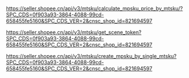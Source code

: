 https://seller.shopee.cn/api/v3/mtsku/calculate_mpsku_price_by_mtsku/?SPC_CDS=0f903a93-3864-4088-99cd-658455fe5160&SPC_CDS_VER=2&cnsc_shop_id=821694597


https://seller.shopee.cn/api/v3/mtsku/get_scene_token?SPC_CDS=0f903a93-3864-4088-99cd-658455fe5160&SPC_CDS_VER=2&cnsc_shop_id=821694597

https://seller.shopee.cn/api/v3/mtsku/create_mpsku_by_single_mtsku?SPC_CDS=0f903a93-3864-4088-99cd-658455fe5160&SPC_CDS_VER=2&cnsc_shop_id=821694597
